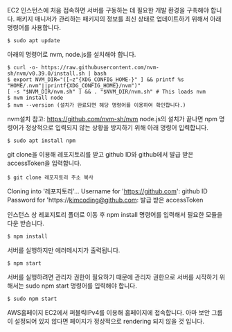 EC2 인스턴스에 처음 접속하면 서버를 구동하는 데 필요한 개발 환경을 구축해야 합니다.
패키지 매니저가 관리하는 패키지의 정보를 최신 상태로 업데이트하기 위해서 아래 명령어를 사용합니다.
```
$ sudo apt update
```

아래의 명령어로 nvm, node.js를 설치해야 합니다.
```
$ curl -o- https://raw.githubusercontent.com/nvm-sh/nvm/v0.39.0/install.sh | bash
$ export NVM_DIR="([−z"{XDG_CONFIG_HOME-}" ] && printf %s "HOME/.nvm"∣∣printf{XDG_CONFIG_HOME}/nvm")"
[ -s "$NVM_DIR/nvm.sh" ] && . "$NVM_DIR/nvm.sh" # This loads nvm
$ nvm install node
$ nvm --version (설치가 완료되면 해당 명령어를 이용하여 확인합니다.)
```
nvm설치 참고: https://github.com/nvm-sh/nvm
node.js의 설치가 끝나면 npm 명령어가 정상적으로 입력되지 않는 상황을 방지하기 위해 아래 명령어 입력합니다.
```
$ sudo apt install npm
```
git clone을 이용해 레포지토리를 받고 github ID와 github에서 발급 받은 accessToken을 입력합니다.
```
$ git clone 레포지토리 주소 복사
```
Cloning into '레포지토리'...
Username for 'https://github.com': github ID
Password for 'https://kimcoding@github.com: 발급 받은 accessToken

인스턴스 상 레포지토리 폴더로 이동 후 npm install 명령어를 입력해서 필요한 모듈을 다운 받습니다.
```
$ npm install
```
서버를 실행하지만 에러메시지가 출력됩니다.
```
$ npm start
```
서버를 실행하려면 관리자 권한이 필요하기 때문에 관리자 권한으로 서버를 시작하기 위해서는 sudo npm start 명령어를 입력해야 합니다.
```
$ sudo npm start
```
AWS홈페이지 EC2에서 퍼블릭IPv4를 이용해 홈페이지에 접속합니다.
아마 보안 그룹이 설정되어 있지 않다면 페이지가 정상적으로 rendering 되지 않을 것 입니다.
